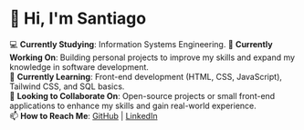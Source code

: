 # 👋 Hi, I'm Santiago  

💻 **Currently Studying**: Information Systems Engineering.
🔭 **Currently Working On**: Building personal projects to improve my skills and expand my knowledge in software development.  
🌱 **Currently Learning**: Front-end development (HTML, CSS, JavaScript), Tailwind CSS, and SQL basics.  
👯 **Looking to Collaborate On**: Open-source projects or small front-end applications to enhance my skills and gain real-world experience.  
📫 **How to Reach Me**:  [GitHub](https://github.com/santiagodelpercioR) | [LinkedIn](https://www.linkedin.com/in/santiagodelpercior)  
